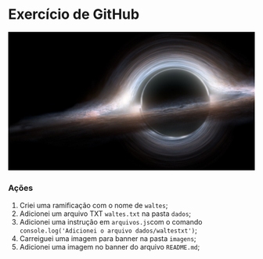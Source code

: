 # Exercício de GitHub

![](https://github.com/arleysouza/esof/blob/main/imagens/banner.jpg)

### Ações

1. Criei uma ramificação com o nome de `waltes`;
2. Adicionei um arquivo TXT `waltes.txt` na pasta `dados`;
3. Adicionei uma instrução em `arquivos.js`com o comando `console.log('Adicionei o arquivo dados/waltestxt')`;
4. Carreiguei uma imagem para banner na pasta `imagens`;
5. Adicionei uma imagem no banner do arquivo `README.md`;



